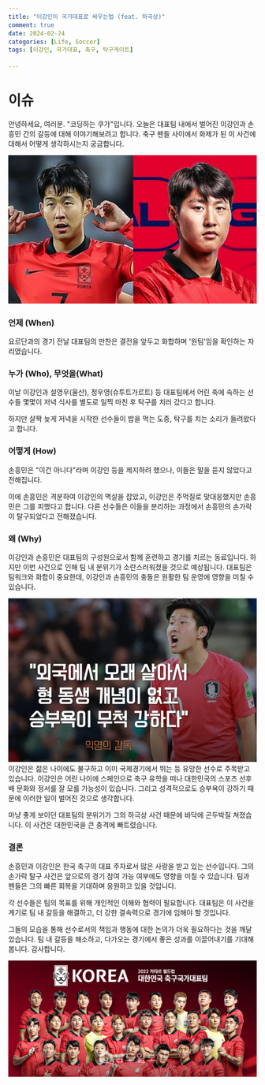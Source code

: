 ```yaml
---
title: "이강인이 국가대표로 싸우는법 (feat. 하극상)"
comment: true
date: 2024-02-24
categories: [Life, Soccer]
tags: [이강인, 국가대표, 축구, 탁구게이트]

---
```


# 이슈
안녕하세요, 여러분. "코딩하는 쿠가"입니다. 
오늘은 대표팀 내에서 벌어진 이강인과 손흥민 간의 갈등에 대해 이야기해보려고 합니다. 축구 팬들 사이에서 화제가 된 이 사건에 대해서 어떻게 생각하시는지 궁금합니다.

![이강인과 손흥민](/assets/202402/이강인과_손흥민.PNG)

### 언제 (When)
요르단과의 경기 전날 대표팀의 만찬은 결전을 앞두고 화합하며 '원팀'임을 확인하는 자리였습니다. 

### 누가 (Who), 무엇을(What)
이날 이강인과 설영우(울산), 정우영(슈투트가르트) 등 대표팀에서 어린 축에 속하는 선수들 몇몇이 저녁 식사를 별도로 일찍 마친 후 탁구를 치러 갔다고 합니다.

하지만 살짝 늦게 저녁을 시작한 선수들이 밥을 먹는 도중, 탁구를 치는 소리가 들려왔다고 합니다. 

### 어떻게 (How)
손흥민은 "이건 아니다"라며 이강인 등을 제지하려 했으나, 이들은 말을 듣지 않았다고 전해집니다.

이에 손흥민은 격분하여 이강인의 멱살을 잡았고, 이강인은 주먹질로 맞대응했지만 손흥민은 그를 피했다고 합니다. 다른 선수들은 이들을 분리하는 과정에서 손흥민의 손가락이 탈구되었다고 전해졌습니다.

### 왜 (Why)
이강인과 손흥민은 대표팀의 구성원으로서 함께 훈련하고 경기를 치르는 동료입니다. 
하지만 이번 사건으로 인해 팀 내 분위기가 소란스러워졌을 것으로 예상됩니다. 
대표팀은 팀워크와 화합이 중요한데, 이강인과 손흥민의 충돌은 원활한 팀 운영에 영향을 미칠 수 있습니다.

![이강인의 개념](/assets/202402/이강인_개념.PNG)
이강인은 젊은 나이에도 불구하고 이미 국제경기에서 뛰는 등 유망한 선수로 주목받고 있습니다. 
이강인은 어린 나이에 스페인으로 축구 유학을 떠나 대한민국의 스포츠 선후배 문화와 정서를 잘 모를 가능성이 있습니다.
그리고 성격적으로도 승부욕이 강하기 때문에 이러한 일이 벌어진 것으로 생각합니다.

마냥 좋게 보이던 대표팀의 분위기가 그의 하극상 사건 때문에 바닥에 곤두박질 쳐졌습니다.
이 사건은 대한민국을 큰 충격에 빠트렸습니다.


### 결론
손흥민과 이강인은 한국 축구의 대표 주자로서 많은 사랑을 받고 있는 선수입니다. 
그의 손가락 탈구 사건은 앞으로의 경기 참여 가능 여부에도 영향을 미칠 수 있습니다. 
팀과 팬들은 그의 빠른 회복을 기대하며 응원하고 있을 것입니다.

각 선수들은 팀의 목표를 위해 개인적인 이해와 협력이 필요합니다. 
대표팀은 이 사건을 계기로 팀 내 갈등을 해결하고, 더 강한 결속력으로 경기에 임해야 할 것입니다.

그들의 모습을 통해 선수로서의 책임과 행동에 대한 논의가 더욱 필요하다는 것을 깨달았습니다.
팀 내 갈등을 해소하고, 다가오는 경기에서 좋은 성과를 이끌어내기를 기대해 봅니다.
감사합니다.

![다시한번 대표팀](/assets/202402/대표팀.PNG)



